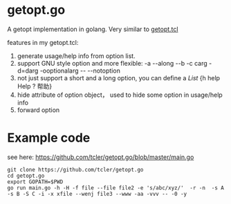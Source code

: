 # getopt.go
A getopt implementation in golang. Very similar to [getopt.tcl](https://github.com/tcler/getopt.tcl)

features in my getopt.tcl:
1. generate usage/help info from option list.
2. support GNU style option and more flexible: -a --along --b -c carg -d=darg -ooptionalarg -- --notoption
2. not just support a short and a long option, you can define a *List* {h help Help ? 帮助}
3. hide attribute of option object， used to hide some option in usage/help info
4. forward option

# Example code
see here: https://github.com/tcler/getopt.go/blob/master/main.go

```
git clone https://github.com/tcler/getopt.go
cd getopt.go
export GOPATH=$PWD
go run main.go -h -H -f file --file file2 -e 's/abc/xyz/'  -r -n  -s A -s B -S C -i -x xfile --wenj file3 --www -aa -vvv -- -0 -y
```
